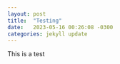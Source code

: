 ```yaml
---
layout: post
title:  "Testing"
date:   2023-05-16 00:26:08 -0300
categories: jekyll update
---
```

This is a test

